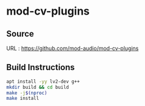 # mod-cv-plugins

## Source
URL : https://github.com/mod-audio/mod-cv-plugins

## Build Instructions
```sh
apt install -yy lv2-dev g++
mkdir build && cd build
make -j$(nproc)
make install
```
